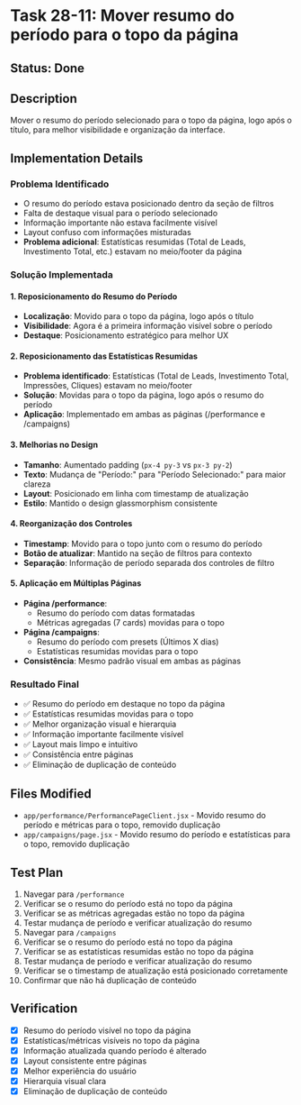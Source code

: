 # Task 28-11: Mover resumo do período para o topo da página

## Status: Done

## Description
Mover o resumo do período selecionado para o topo da página, logo após o título, para melhor visibilidade e organização da interface.

## Implementation Details

### Problema Identificado
- O resumo do período estava posicionado dentro da seção de filtros
- Falta de destaque visual para o período selecionado
- Informação importante não estava facilmente visível
- Layout confuso com informações misturadas
- **Problema adicional**: Estatísticas resumidas (Total de Leads, Investimento Total, etc.) estavam no meio/footer da página

### Solução Implementada

#### 1. Reposicionamento do Resumo do Período
- **Localização**: Movido para o topo da página, logo após o título
- **Visibilidade**: Agora é a primeira informação visível sobre o período
- **Destaque**: Posicionamento estratégico para melhor UX

#### 2. Reposicionamento das Estatísticas Resumidas
- **Problema identificado**: Estatísticas (Total de Leads, Investimento Total, Impressões, Cliques) estavam no meio/footer
- **Solução**: Movidas para o topo da página, logo após o resumo do período
- **Aplicação**: Implementado em ambas as páginas (/performance e /campaigns)

#### 3. Melhorias no Design
- **Tamanho**: Aumentado padding (`px-4 py-3` vs `px-3 py-2`)
- **Texto**: Mudança de "Período:" para "Período Selecionado:" para maior clareza
- **Layout**: Posicionado em linha com timestamp de atualização
- **Estilo**: Mantido o design glassmorphism consistente

#### 4. Reorganização dos Controles
- **Timestamp**: Movido para o topo junto com o resumo do período
- **Botão de atualizar**: Mantido na seção de filtros para contexto
- **Separação**: Informação de período separada dos controles de filtro

#### 5. Aplicação em Múltiplas Páginas
- **Página /performance**: 
  - Resumo do período com datas formatadas
  - Métricas agregadas (7 cards) movidas para o topo
- **Página /campaigns**: 
  - Resumo do período com presets (Últimos X dias)
  - Estatísticas resumidas movidas para o topo
- **Consistência**: Mesmo padrão visual em ambas as páginas

### Resultado Final
- ✅ Resumo do período em destaque no topo da página
- ✅ Estatísticas resumidas movidas para o topo
- ✅ Melhor organização visual e hierarquia
- ✅ Informação importante facilmente visível
- ✅ Layout mais limpo e intuitivo
- ✅ Consistência entre páginas
- ✅ Eliminação de duplicação de conteúdo

## Files Modified
- `app/performance/PerformancePageClient.jsx` - Movido resumo do período e métricas para o topo, removido duplicação
- `app/campaigns/page.jsx` - Movido resumo do período e estatísticas para o topo, removido duplicação

## Test Plan
1. Navegar para `/performance`
2. Verificar se o resumo do período está no topo da página
3. Verificar se as métricas agregadas estão no topo da página
4. Testar mudança de período e verificar atualização do resumo
5. Navegar para `/campaigns`
6. Verificar se o resumo do período está no topo da página
7. Verificar se as estatísticas resumidas estão no topo da página
8. Testar mudança de período e verificar atualização do resumo
9. Verificar se o timestamp de atualização está posicionado corretamente
10. Confirmar que não há duplicação de conteúdo

## Verification
- [x] Resumo do período visível no topo da página
- [x] Estatísticas/métricas visíveis no topo da página
- [x] Informação atualizada quando período é alterado
- [x] Layout consistente entre páginas
- [x] Melhor experiência do usuário
- [x] Hierarquia visual clara
- [x] Eliminação de duplicação de conteúdo 